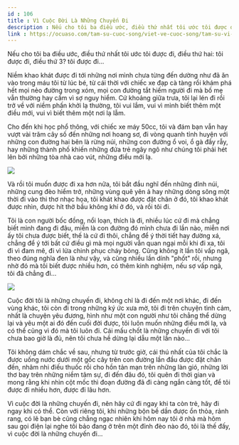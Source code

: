 ```yaml
---
id : 106
title : Vì Cuộc Đời Là Những Chuyến Đi
description : Nếu cho tôi ba điều ước, điều thứ nhất tôi ước tôi được đi, điều thứ hai tôi được đi, điều thứ 3? tôi được đi...
link : https://ocuaso.com/tam-su-cuoc-song/viet-ve-cuoc-song/tam-su-vi-cuoc-doi-la-nhung-chuyen-di.html
---
```


Nếu cho tôi ba điều ước, điều thứ nhất tôi ước tôi được đi, điều thứ hai:
tôi được đi, điều thứ 3? tôi được đi...

Niềm khao khát được đi tới những nơi mình chưa từng đến dường như đã ăn
vào trong máu tôi từ lúc bé, từ cái thời với chiếc xe đạp cà tàng rồi khám
phá hết mọi nẻo đường trong xóm, mọi con đường tắt hiếm người đi mà bố mẹ
vẫn thường hay cấm vì sợ nguy hiểm. Cứ khoảng giữa trưa, tôi lại lén đi
rồi trở về với niềm phấn khởi lạ thường, tôi vui lắm, vui vì mình biết thêm
một điều mới, vui vì biết thêm một nơi lạ lẫm.

Cho đến khi học phổ thông, với chiếc xe máy 50cc, tôi và đám bạn vẫn hay
vượt vài trăm cây số đến những nơi hoang sơ, đi vòng quanh tỉnh huyện với
những con đường hai bên là rừng núi, những con đường ổ voi, ổ gà đầy rẫy,
hay những thành phố khiến những đứa trẻ ngây ngô như chúng tôi phải hét
lên bởi những tòa nhà cao vút, những điều mới lạ.

![](https://ocuaso.com/wp-content/uploads/2015/09/tam-su-vi-cuoc-doi-la-nhung-chuyen-di.jpg)

Và rồi tôi muốn được đi xa hơn nữa, tôi bắt đầu nghĩ đến những đỉnh núi,
những cung đèo hiểm trở, những vùng quê yên ả hay những dòng sông một thời
đi vào thi thơ nhạc họa, tôi khát khao được đặt chân ở đó, tôi khao khát
được nhìn, được hít thở bầu không khí ở đó, và rồi tôi đi.

Tôi là con người bốc đồng, nổi loạn, thích là đi, nhiều lúc cứ đi mà chẳng
biết mình đang đi đâu, miễn là con đường đó mình chưa đi lần nào, miễn nơi
ấy tôi chưa được biết, thế là cứ đi thôi, chẳng để ý thời tiết hay đường
xá, chẳng để ý tới bất cứ điều gì mà mọi người vẫn quan ngại mỗi khi đi
xa, tôi đi vì đam mê, đi vì lửa chinh phục cháy bỏng. Cũng không ít lần
tôi vấp ngã, theo đúng nghĩa đen là như vậy, và cũng nhiều lần dính "phốt"
rồi, nhưng nhờ đó mà tôi biết được nhiều hơn, có thêm kinh nghiệm, nếu sợ
vấp ngã, tôi đã chẳng đi...

![](https://ocuaso.com/wp-content/uploads/2015/11/wp_20151108_08_03_27_pro.jpg)

Cuộc đời tôi là những chuyến đi, không chỉ là đi đến một nơi khác, đi đến
vùng khác, tôi còn đi trong những ký ức xưa mờ, tôi đi trên chuyện tình
cảm, nhất là chuyện yêu đương, hình như một con người như tôi chẳng thể
dừng lại và yêu một ai đó đến cuối đời được, tôi luôn muốn những điều mới
lạ, và có thể cũng vì đó mà tôi luôn đi. Cái mấu chốt là những chuyến đi
với tôi chưa bao giờ là đủ, nên tôi chưa hề dừng lại dẫu một lần nào...

Tôi không dám chắc về sau, nhưng từ trước giờ, cái thú nhất của tôi chắc
là được uống nước dưới một gốc cây trên con đường lần đầu được đặt chân
đến, nhâm nhi điếu thuốc rồi cho hồn tản mạn trên những làn gió, những lời
thơ bay trên những niềm tâm sự, đi đến đâu đó, tôi quên đi thời gian và
mong rằng khi nhìn cột mốc thì đoạn đường đã đi càng ngắn càng tốt, để tôi
được đi nhiều hơn, được đi lâu hơn.

Vì cuộc đời là những chuyến đi, nên hãy cứ đi ngay khi ta còn trẻ, hãy đi
ngay khi có thể. Còn với riêng tôi, khi những bộn bề dần được ổn thỏa, rảnh
rang, có lẽ bạn bè cũng chẳng ngạc nhiên khi hôm nay tôi ở nhà mà hôm sau
gọi điện lại nghe tôi bảo đang ở trên một đỉnh đèo nào đó, tôi là thế đấy,
vì cuộc đời là những chuyến đi...